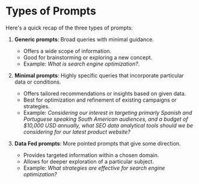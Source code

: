 # Types of Prompts

Here's a quick recap of the three types of prompts:

1. **Generic prompts**: Broad queries with minimal guidance. 
    - Offers a wide scope of information.
    - Good for brainstorming or exploring a new concept. 
    - Example: *What is search engine optimization?*.

2. **Minimal prompts**: Highly specific queries that incorporate particular data or conditions.
    - Offers tailored recommendations or insights based on given data.
    - Best for optimization and refinement of existing campaigns or strategies.
    - Example: *Considering our interest in targeting primarly Spanish and Portuguese speaking South American audiences, and a budget of $10,000 USD annually, what SEO data analytical tools should we be considering for our latest product website?*

3. **Data Fed prompts**: More pointed prompts that give some direction.
    - Provides targeted information within a chosen domain.
    - Allows for deeper exploration of a particular subject.
    - Example: *What strategies are effective for search engine optimization?*

